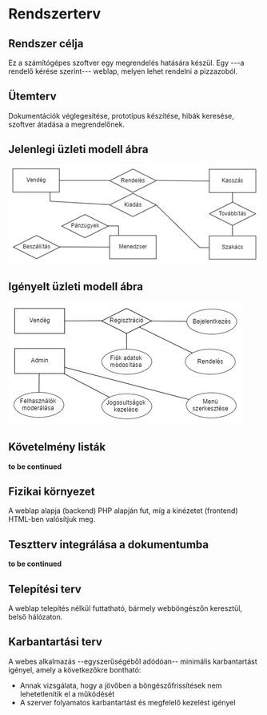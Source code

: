 
# Rendszerterv
## Rendszer célja
Ez a számítógépes szoftver egy megrendelés hatására készül. Egy ---a rendelő kérése szerint--- weblap, melyen lehet rendelni a pizzazoból.
## Ütemterv
Dokumentációk véglegesítése, prototípus készítése, hibák keresése, szoftver átadása a megrendelőnek.
## Jelenlegi üzleti modell ábra
![jelenlegiuzletimodell](https://github.com/FeketeSz96/Placeholder-Message/blob/main/Dokumentacio/Img/Jelenlegi.png)
## Igényelt üzleti modell ábra
![igenyeltuzletimodell](https://github.com/FeketeSz96/Placeholder-Message/blob/main/Dokumentacio/Img/Igenyelt.png)
## Követelmény listák
**to be continued**
## Fizikai környezet
A weblap alapja (backend) PHP alapján fut, míg a kinézetet (frontend) HTML-ben valósítjuk meg.
## Tesztterv integrálása a dokumentumba
**to be continued**
## Telepítési terv
A weblap telepítés nélkül futtatható, bármely webböngészőn keresztül, belső hálózaton.
## Karbantartási terv
A webes alkalmazás --egyszerűségéből adódóan-- minimális karbantartást igényel, amely a következőkre bontható:
* Annak vizsgálata, hogy a jövőben a böngészőfrissítések nem lehetetlenítik el a működését
* A szerver folyamatos karbantartást és megfelelő kezelést igényel